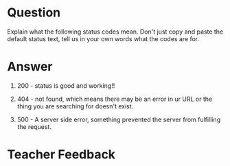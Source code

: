 # Question

Explain what the following status codes mean. Don't just copy and paste the default status text, tell us in your own words what the codes are for.

# Answer

1. 200 - status is good and working!!

2. 404 - not found, which means there may be an error in ur URL or the thing you are searching for doesn't exist.

3. 500 - A server side error, something prevented the server from fulfilling the request.

# Teacher Feedback
